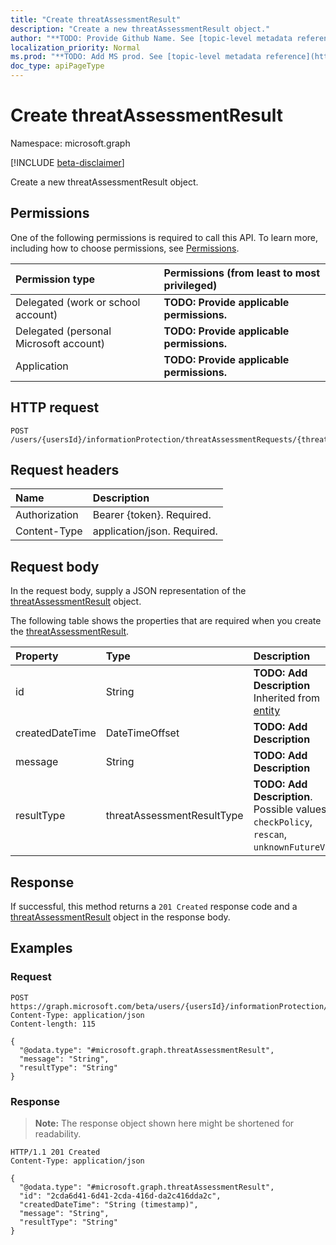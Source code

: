 ```yaml
---
title: "Create threatAssessmentResult"
description: "Create a new threatAssessmentResult object."
author: "**TODO: Provide Github Name. See [topic-level metadata reference](https://msgo.azurewebsites.net/add/document/guidelines/metadata.html#topic-level-metadata)**"
localization_priority: Normal
ms.prod: "**TODO: Add MS prod. See [topic-level metadata reference](https://msgo.azurewebsites.net/add/document/guidelines/metadata.html#topic-level-metadata)**"
doc_type: apiPageType
---
```


# Create threatAssessmentResult
Namespace: microsoft.graph

[!INCLUDE [beta-disclaimer](../../includes/beta-disclaimer.md)]

Create a new threatAssessmentResult object.

## Permissions
One of the following permissions is required to call this API. To learn more, including how to choose permissions, see [Permissions](/graph/permissions-reference).

|Permission type|Permissions (from least to most privileged)|
|:---|:---|
|Delegated (work or school account)|**TODO: Provide applicable permissions.**|
|Delegated (personal Microsoft account)|**TODO: Provide applicable permissions.**|
|Application|**TODO: Provide applicable permissions.**|

## HTTP request

<!-- {
  "blockType": "ignored"
}
-->
``` http
POST /users/{usersId}/informationProtection/threatAssessmentRequests/{threatAssessmentRequestId}/results
```

## Request headers
|Name|Description|
|:---|:---|
|Authorization|Bearer {token}. Required.|
|Content-Type|application/json. Required.|

## Request body
In the request body, supply a JSON representation of the [threatAssessmentResult](../resources/threatassessmentresult.md) object.

The following table shows the properties that are required when you create the [threatAssessmentResult](../resources/threatassessmentresult.md).

|Property|Type|Description|
|:---|:---|:---|
|id|String|**TODO: Add Description** Inherited from [entity](../resources/entity.md)|
|createdDateTime|DateTimeOffset|**TODO: Add Description**|
|message|String|**TODO: Add Description**|
|resultType|threatAssessmentResultType|**TODO: Add Description**. Possible values are: `checkPolicy`, `rescan`, `unknownFutureValue`.|



## Response

If successful, this method returns a `201 Created` response code and a [threatAssessmentResult](../resources/threatassessmentresult.md) object in the response body.

## Examples

### Request
<!-- {
  "blockType": "request",
  "name": "create_threatassessmentresult_from_"
}
-->
``` http
POST https://graph.microsoft.com/beta/users/{usersId}/informationProtection/threatAssessmentRequests/{threatAssessmentRequestId}/results
Content-Type: application/json
Content-length: 115

{
  "@odata.type": "#microsoft.graph.threatAssessmentResult",
  "message": "String",
  "resultType": "String"
}
```


### Response
>**Note:** The response object shown here might be shortened for readability.
<!-- {
  "blockType": "response",
  "truncated": true,
  "@odata.type": "microsoft.graph.threatAssessmentResult"
}
-->
``` http
HTTP/1.1 201 Created
Content-Type: application/json

{
  "@odata.type": "#microsoft.graph.threatAssessmentResult",
  "id": "2cda6d41-6d41-2cda-416d-da2c416dda2c",
  "createdDateTime": "String (timestamp)",
  "message": "String",
  "resultType": "String"
}
```

